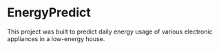 # EnergyPredict

This project was built to predict daily energy usage of various electronic appliances in a low-energy house.
